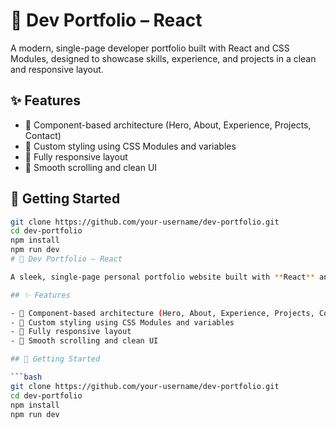 # 💼 Dev Portfolio – React

A modern, single-page developer portfolio built with React and CSS Modules, designed to showcase skills, experience, and projects in a clean and responsive layout.

## ✨ Features

- 🧩 Component-based architecture (Hero, About, Experience, Projects, Contact)
- 🎨 Custom styling using CSS Modules and variables
- 📱 Fully responsive layout
- 🎯 Smooth scrolling and clean UI

## 🚀 Getting Started

```bash
git clone https://github.com/your-username/dev-portfolio.git
cd dev-portfolio
npm install
npm run dev
# 💼 Dev Portfolio – React

A sleek, single-page personal portfolio website built with **React** and **CSS Modules**, featuring modular sections for showcasing your work, experience, and contact information.

## ✨ Features

- 🧩 Component-based architecture (Hero, About, Experience, Projects, Contact)
- 🎨 Custom styling using CSS Modules and variables
- 📱 Fully responsive layout
- 🎯 Smooth scrolling and clean UI

## 🚀 Getting Started

```bash
git clone https://github.com/your-username/dev-portfolio.git
cd dev-portfolio
npm install
npm run dev
